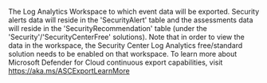 The Log Analytics Workspace to which event data will be exported. Security alerts data will reside in the 'SecurityAlert' table and the assessments data will reside in the 'SecurityRecommendation' table (under the 'Security'/'SecurityCenterFree' solutions). Note that in order to view the data in the workspace, the Security Center Log Analytics free/standard solution needs to be enabled on that workspace. To learn more about Microsoft Defender for Cloud continuous export capabilities, visit https://aka.ms/ASCExportLearnMore